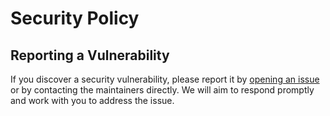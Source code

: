 # Security Policy

## Reporting a Vulnerability

If you discover a security vulnerability, please report it by
[opening an issue](https://github.com/homeputers/gamearr/issues) or by contacting the
maintainers directly. We will aim to respond promptly and work with you to
address the issue.
